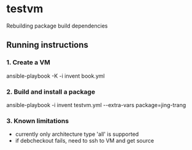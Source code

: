 # testvm
Rebuilding package build dependencies

## Running instructions

### 1. Create a VM

ansible-playbook -K -i invent book.yml

### 2. Build and install a package

ansible-playbook -i invent testvm.yml --extra-vars package=jing-trang

### 3. Known limitations

 * currently only architecture type 'all' is supported
 * if debcheckout fails, need to ssh to VM and get source
